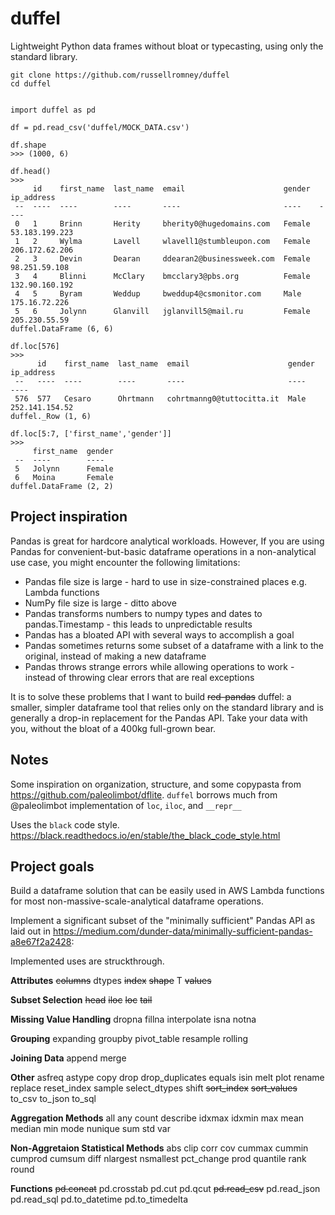 # duffel
Lightweight Python data frames without bloat or typecasting, using only the standard library.


```
git clone https://github.com/russellromney/duffel
cd duffel


import duffel as pd

df = pd.read_csv('duffel/MOCK_DATA.csv')

df.shape
>>> (1000, 6)

df.head()
>>>
     id    first_name  last_name  email                      gender  ip_address      
 --  ----  ----        ----       ----                       ----    ----            
 0   1     Brinn       Herity     bherity0@hugedomains.com   Female  53.183.199.223  
 1   2     Wylma       Lavell     wlavell1@stumbleupon.com   Female  206.172.62.206  
 2   3     Devin       Dearan     ddearan2@businessweek.com  Female  98.251.59.108   
 3   4     Blinni      McClary    bmcclary3@pbs.org          Female  132.90.160.192  
 4   5     Byram       Weddup     bweddup4@csmonitor.com     Male    175.16.72.226   
 5   6     Jolynn      Glanvill   jglanvill5@mail.ru         Female  205.230.55.59   
duffel.DataFrame (6, 6)

df.loc[576]
>>>
      id    first_name  last_name  email                      gender  ip_address      
 --   ----  ----        ----       ----                       ----    ----            
 576  577   Cesaro      Ohrtmann   cohrtmanng0@tuttocitta.it  Male    252.141.154.52  
duffel._Row (1, 6)

df.loc[5:7, ['first_name','gender']]
>>>
     first_name  gender  
 --  ----        ----    
 5   Jolynn      Female  
 6   Moina       Female  
duffel.DataFrame (2, 2)
```


## Project inspiration

Pandas is great for hardcore analytical workloads. However, If you are using Pandas for convenient-but-basic dataframe operations in a non-analytical use case, you might encounter the following limitations:
- Pandas file size is large - hard to use in size-constrained places e.g. Lambda functions
- NumPy file size is large - ditto above
- Pandas transforms numbers to numpy types and dates to pandas.Timestamp - this leads to unpredictable results
- Pandas has a bloated API with several ways to accomplish a goal
- Pandas sometimes returns some subset of a dataframe with a link to the original, instead of making a new dataframe
- Pandas throws strange errors while allowing operations to work - instead of throwing clear errors that are real exceptions

It is to solve these problems that I want to build ~~red-pandas~~ duffel: a smaller, simpler dataframe tool that relies only on the standard library and is generally a drop-in replacement for the Pandas API. Take your data with you, without the bloat of a 400kg full-grown bear.

## Notes

Some inspiration on organization, structure, and some copypasta from https://github.com/paleolimbot/dflite. `duffel` borrows much from @paleolimbot implementation of `loc`, `iloc`, and `__repr__`

Uses the `black` code style. https://black.readthedocs.io/en/stable/the_black_code_style.html

## Project goals

Build a dataframe solution that can be easily used in AWS Lambda functions for most non-massive-scale-analytical dataframe operations. 

Implement a significant subset of the "minimally sufficient" Pandas API as laid out in https://medium.com/dunder-data/minimally-sufficient-pandas-a8e67f2a2428:

Implemented uses are struckthrough.

**Attributes**
~~columns~~
dtypes
~~index~~
~~shape~~
T
~~values~~

**Subset Selection**
~~head~~
~~iloc~~
~~loc~~
~~tail~~

**Missing Value Handling**
dropna
fillna
interpolate
isna
notna

**Grouping**
expanding
groupby
pivot_table
resample
rolling

**Joining Data**
append
merge

**Other**
asfreq
astype
copy
drop
drop_duplicates
equals
isin
melt
plot
rename
replace
reset_index
sample
select_dtypes
shift
~~sort_index~~
~~sort_values~~
to_csv
to_json
to_sql

**Aggregation Methods**
all
any
count
describe
idxmax
idxmin
max
mean
median
min
mode
nunique
sum
std
var

**Non-Aggretaion Statistical Methods**
abs
clip
corr
cov
cummax
cummin
cumprod
cumsum
diff
nlargest
nsmallest
pct_change
prod
quantile
rank
round

**Functions**
~~pd.concat~~
pd.crosstab
pd.cut
pd.qcut
~~pd.read_csv~~
pd.read_json
pd.read_sql
pd.to_datetime
pd.to_timedelta
